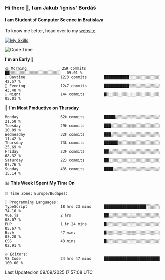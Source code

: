 ### Hi there 👋, I am Jakub 'igniss' Bordáš

#### I am Student of Computer Science in Bratislava
To know me better, head over to my [website](https://bordas.sk).

[![My Skills](https://skillicons.dev/icons?i=js,typescript,html,css,figma,svelte,vue,next,postgresql,nest,express,nodejs)](https://bordas.sk)


<!--START_SECTION:waka-->
![Code Time](http://img.shields.io/badge/Code%20Time-2%2C115%20hrs%2030%20mins-blue)

**I'm an Early 🐤** 

```text
🌞 Morning                259 commits         ██░░░░░░░░░░░░░░░░░░░░░░░   09.01 % 
🌆 Daytime                1223 commits        ███████████░░░░░░░░░░░░░░   42.57 % 
🌃 Evening                1247 commits        ███████████░░░░░░░░░░░░░░   43.40 % 
🌙 Night                  144 commits         █░░░░░░░░░░░░░░░░░░░░░░░░   05.01 % 
```
📅 **I'm Most Productive on Thursday** 

```text
Monday                   620 commits         █████░░░░░░░░░░░░░░░░░░░░   21.58 % 
Tuesday                  290 commits         ███░░░░░░░░░░░░░░░░░░░░░░   10.09 % 
Wednesday                328 commits         ███░░░░░░░░░░░░░░░░░░░░░░   11.42 % 
Thursday                 738 commits         ██████░░░░░░░░░░░░░░░░░░░   25.69 % 
Friday                   239 commits         ██░░░░░░░░░░░░░░░░░░░░░░░   08.32 % 
Saturday                 223 commits         ██░░░░░░░░░░░░░░░░░░░░░░░   07.76 % 
Sunday                   435 commits         ████░░░░░░░░░░░░░░░░░░░░░   15.14 % 
```


📊 **This Week I Spent My Time On** 

```text
🕑︎ Time Zone: Europe/Budapest

💬 Programming Languages: 
TypeScript               18 hrs 23 mins      ███████████████████░░░░░░   74.16 % 
Vue.js                   2 hrs               ██░░░░░░░░░░░░░░░░░░░░░░░   08.07 % 
PHP                      1 hr 24 mins        █░░░░░░░░░░░░░░░░░░░░░░░░   05.67 % 
Bash                     47 mins             █░░░░░░░░░░░░░░░░░░░░░░░░   03.20 % 
CSS                      43 mins             █░░░░░░░░░░░░░░░░░░░░░░░░   02.91 % 

🔥 Editors: 
VS Code                  24 hrs 47 mins      █████████████████████████   100.00 % 
```


 Last Updated on 09/09/2025 17:57:08 UTC
<!--END_SECTION:waka-->
